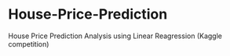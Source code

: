 # House-Price-Prediction
House Price Prediction Analysis using Linear Reagression (Kaggle competition)
